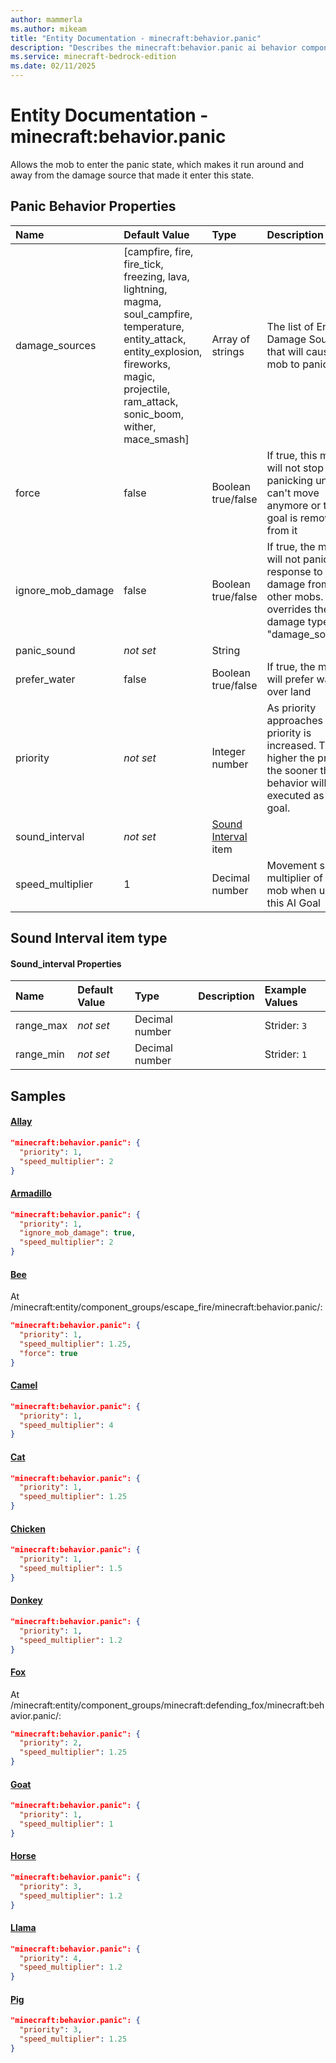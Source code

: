 ```yaml
---
author: mammerla
ms.author: mikeam
title: "Entity Documentation - minecraft:behavior.panic"
description: "Describes the minecraft:behavior.panic ai behavior component"
ms.service: minecraft-bedrock-edition
ms.date: 02/11/2025 
---
```


# Entity Documentation - minecraft:behavior.panic

Allows the mob to enter the panic state, which makes it run around and away from the damage source that made it enter this state.


## Panic Behavior Properties

|Name       |Default Value |Type |Description |Example Values |
|:----------|:-------------|:----|:-----------|:------------- |
| damage_sources | [campfire, fire, fire_tick, freezing, lava, lightning, magma, soul_campfire, temperature, entity_attack, entity_explosion, fireworks, magic, projectile, ram_attack, sonic_boom, wither, mace_smash] | Array of strings | The list of Entity Damage Sources that will cause this mob to panic | Polar Bear: `["campfire","fire","fire_tick","freezing","lightning","lava","magma","temperature","soul_campfire"]` | 
| force | false | Boolean true/false | If true, this mob will not stop panicking until it can't move anymore or the goal is removed from it | Bee: `true` | 
| ignore_mob_damage | false | Boolean true/false | If true, the mob will not panic in response to damage from other mobs. This overrides the damage types in "damage_sources" | Armadillo: `true` | 
| panic_sound | *not set* | String |  | Strider: `"panic"` | 
| prefer_water | false | Boolean true/false | If true, the mob will prefer water over land | Turtle: `true` | 
| priority | *not set* | Integer number | As priority approaches 0, the priority is increased. The higher the priority, the sooner this behavior will be executed as a goal. | Allay: `1`, Fox: `2`, Horse: `3` | 
| sound_interval | *not set* | [Sound Interval](#sound-interval-item-type) item |  | Strider: `{"range_min":1,"range_max":3}` | 
| speed_multiplier | 1 | Decimal number | Movement speed multiplier of the mob when using this AI Goal | Allay: `2`, Bee: `1.25`, Camel: `4` | 

## Sound Interval item type

#### Sound_interval Properties

|Name       |Default Value |Type |Description |Example Values |
|:----------|:-------------|:----|:-----------|:------------- |
| range_max | *not set* | Decimal number |  | Strider: `3` | 
| range_min | *not set* | Decimal number |  | Strider: `1` | 

## Samples

#### [Allay](https://github.com/Mojang/bedrock-samples/tree/preview/behavior_pack/entities/allay.json)


```json
"minecraft:behavior.panic": {
  "priority": 1,
  "speed_multiplier": 2
}
```

#### [Armadillo](https://github.com/Mojang/bedrock-samples/tree/preview/behavior_pack/entities/armadillo.json)


```json
"minecraft:behavior.panic": {
  "priority": 1,
  "ignore_mob_damage": true,
  "speed_multiplier": 2
}
```

#### [Bee](https://github.com/Mojang/bedrock-samples/tree/preview/behavior_pack/entities/bee.json)

At /minecraft:entity/component_groups/escape_fire/minecraft:behavior.panic/: 

```json
"minecraft:behavior.panic": {
  "priority": 1,
  "speed_multiplier": 1.25,
  "force": true
}
```

#### [Camel](https://github.com/Mojang/bedrock-samples/tree/preview/behavior_pack/entities/camel.json)


```json
"minecraft:behavior.panic": {
  "priority": 1,
  "speed_multiplier": 4
}
```

#### [Cat](https://github.com/Mojang/bedrock-samples/tree/preview/behavior_pack/entities/cat.json)


```json
"minecraft:behavior.panic": {
  "priority": 1,
  "speed_multiplier": 1.25
}
```

#### [Chicken](https://github.com/Mojang/bedrock-samples/tree/preview/behavior_pack/entities/chicken.json)


```json
"minecraft:behavior.panic": {
  "priority": 1,
  "speed_multiplier": 1.5
}
```

#### [Donkey](https://github.com/Mojang/bedrock-samples/tree/preview/behavior_pack/entities/donkey.json)


```json
"minecraft:behavior.panic": {
  "priority": 1,
  "speed_multiplier": 1.2
}
```

#### [Fox](https://github.com/Mojang/bedrock-samples/tree/preview/behavior_pack/entities/fox.json)

At /minecraft:entity/component_groups/minecraft:defending_fox/minecraft:behavior.panic/: 

```json
"minecraft:behavior.panic": {
  "priority": 2,
  "speed_multiplier": 1.25
}
```

#### [Goat](https://github.com/Mojang/bedrock-samples/tree/preview/behavior_pack/entities/goat.json)


```json
"minecraft:behavior.panic": {
  "priority": 1,
  "speed_multiplier": 1
}
```

#### [Horse](https://github.com/Mojang/bedrock-samples/tree/preview/behavior_pack/entities/horse.json)


```json
"minecraft:behavior.panic": {
  "priority": 3,
  "speed_multiplier": 1.2
}
```

#### [Llama](https://github.com/Mojang/bedrock-samples/tree/preview/behavior_pack/entities/llama.json)


```json
"minecraft:behavior.panic": {
  "priority": 4,
  "speed_multiplier": 1.2
}
```

#### [Pig](https://github.com/Mojang/bedrock-samples/tree/preview/behavior_pack/entities/pig.json)


```json
"minecraft:behavior.panic": {
  "priority": 3,
  "speed_multiplier": 1.25
}
```
